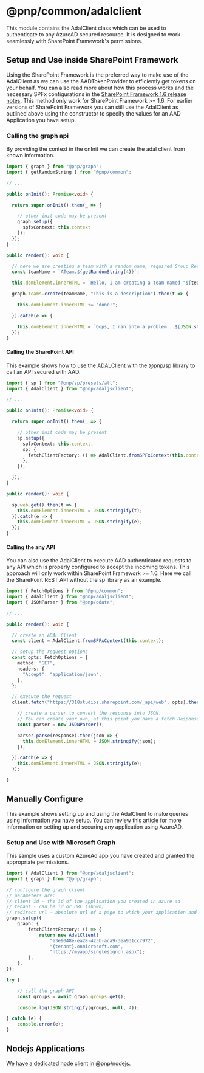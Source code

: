 # @pnp/common/adalclient

This module contains the AdalClient class which can be used to authenticate to any AzureAD secured resource. It is designed to work seamlessly with
SharePoint Framework's permissions.

## Setup and Use inside SharePoint Framework

Using the SharePoint Framework is the preferred way to make use of the AdalClient as we can use the AADTokenProvider to efficiently get tokens on your behalf. You can also read more about how this process works and the necessary SPFx configurations in the [SharePoint Framework 1.6 release notes](https://github.com/SharePoint/sp-dev-docs/wiki/SharePoint-Framework-v1.6-release-notes#moving-from-beta-to-public---webapi). This method only work for SharePoint Framework >= 1.6. For earlier versions of SharePoint Framework you can still use the AdalClient as outlined above using the constructor to specify the values for an AAD Application you have setup.

### Calling the graph api

By providing the context in the onInit we can create the adal client from known information.  

```TypeScript
import { graph } from "@pnp/graph";
import { getRandomString } from "@pnp/common";

// ...

public onInit(): Promise<void> {

  return super.onInit().then(_ => {

    // other init code may be present
    graph.setup({
      spfxContext: this.context
    });
  });
}

public render(): void {

  // here we are creating a team with a random name, required Group ReadWrite All permissions
  const teamName = `ATeam.${getRandomString(4)}`;

  this.domElement.innerHTML = `Hello, I am creating a team named "${teamName}" for you...`;

  graph.teams.create(teamName, "This is a description").then(t => {

    this.domElement.innerHTML += "done!";

  }).catch(e => {

    this.domElement.innerHTML = `Oops, I ran into a problem...${JSON.stringify(e, null, 4)}`;
  });
}
```

#### Calling the SharePoint API

This example shows how to use the ADALClient with the @pnp/sp library to call an API secured with AAD.

```TypeScript
import { sp } from "@pnp/sp/presets/all";
import { AdalClient } from "@pnp/adaljsclient";

// ...

public onInit(): Promise<void> {

  return super.onInit().then(_ => {

    // other init code may be present
    sp.setup({
      spfxContext: this.context,
      sp: {
        fetchClientFactory: () => AdalClient.fromSPFxContext(this.context),
      },
    });

  });
}

public render(): void {

  sp.web.get().then(t => {
    this.domElement.innerHTML = JSON.stringify(t);
  }).catch(e => {
    this.domElement.innerHTML = JSON.stringify(e);
  });
}
```

#### Calling the any API

You can also use the AdalClient to execute AAD authenticated requests to any API which is properly configured to accept the incoming tokens. This approach will only work within SharePoint Framework >= 1.6. Here we call the SharePoint REST API without the sp library as an example.

```TypeScript
import { FetchOptions } from "@pnp/common";
import { AdalClient } from "@pnp/adaljsclient";
import { JSONParser } from "@pnp/odata";

// ...

public render(): void {

  // create an ADAL Client
  const client = AdalClient.fromSPFxContext(this.context);

  // setup the request options
  const opts: FetchOptions = {
    method: "GET",
    headers: {
      "Accept": "application/json",
    },
  };

  // execute the request
  client.fetch("https://318studios.sharepoint.com/_api/web", opts).then(response => {

    // create a parser to convert the response into JSON.
    // You can create your own, at this point you have a fetch Response to work with
    const parser = new JSONParser();

    parser.parse(response).then(json => {
      this.domElement.innerHTML = JSON.stringify(json);
    });

  }).catch(e => {
    this.domElement.innerHTML = JSON.stringify(e);
  });

}
```

## Manually Configure

This example shows setting up and using the AdalClient to make queries using information you have setup. You can [review this article](https://docs.microsoft.com/en-us/sharepoint/dev/spfx/web-parts/guidance/connect-to-api-secured-with-aad) for more information on setting up and securing any application using AzureAD.

### Setup and Use with Microsoft Graph

This sample uses a custom AzureAd app you have created and granted the appropriate permissions.

```TypeScript
import { AdalClient } from "@pnp/adaljsclient";
import { graph } from "@pnp/graph";

// configure the graph client
// parameters are:
// client id - the id of the application you created in azure ad
// tenant - can be id or URL (shown)
// redirect url - absolute url of a page to which your application and Azure AD app allows replies
graph.setup({
    graph: {
        fetchClientFactory: () => {
            return new AdalClient(
                "e3e9048e-ea28-423b-aca9-3ea931cc7972",
                "{tenant}.onmicrosoft.com",
                "https://myapp/singlesignon.aspx");
        },
    },
});

try {

    // call the graph API
    const groups = await graph.groups.get();

    console.log(JSON.stringify(groups, null, 4));

} catch (e) {
    console.error(e);
}
```

## Nodejs Applications

[We have a dedicated node client in @pnp/nodejs.](https://pnp.github.io/pnpjs/nodejs/adal-fetch-client/)

